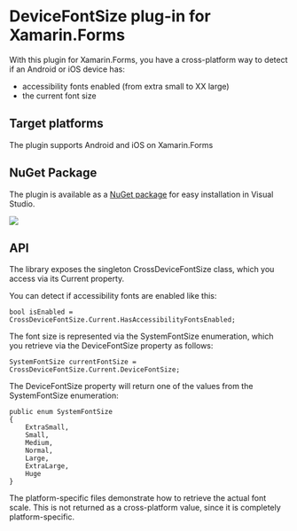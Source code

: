 # DeviceFontSize plug-in for Xamarin.Forms

With this plugin for Xamarin.Forms, you have a cross-platform way to detect if an Android or iOS device has:

- accessibility fonts enabled (from extra small to XX large)
- the current font size

## Target platforms

The plugin supports Android and iOS on Xamarin.Forms

## NuGet Package

The plugin is available as a [NuGet package](https://www.nuget.org/packages/Plugin.DeviceFontSize/) for easy installation in Visual Studio.

![](https://img.shields.io/badge/NuGet-1.0.0.1-brightgreen) 

## API

The library exposes the singleton CrossDeviceFontSize class, which you access via its Current property.

You can detect if accessibility fonts are enabled like this:

    bool isEnabled = CrossDeviceFontSize.Current.HasAccessibilityFontsEnabled;                

The font size is represented via the SystemFontSize enumeration, which you retrieve via the DeviceFontSize property as follows:

    SystemFontSize currentFontSize = CrossDeviceFontSize.Current.DeviceFontSize;

The DeviceFontSize property will return one of the values from the SystemFontSize enumeration:

    public enum SystemFontSize
    {
        ExtraSmall,
        Small,
        Medium,
        Normal,
        Large,
        ExtraLarge,
        Huge
    }
    
 The platform-specific files demonstrate how to retrieve the actual font scale. This is not returned as a cross-platform value, since it is completely platform-specific.
